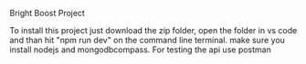Bright Boost Project

To install this project just download the zip folder, open the folder in vs code and than hit "npm run dev" on the command line terminal. make sure you install nodejs and mongodbcompass. For testing the api use postman
